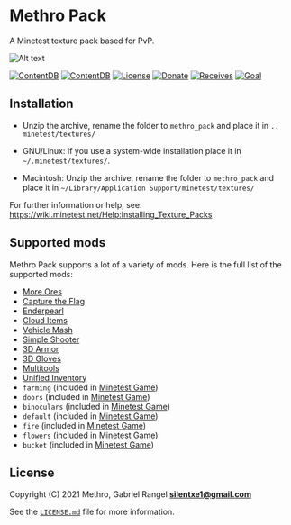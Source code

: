 # Methro Pack

A Minetest texture pack based for PvP.

![Alt text](https://media4.giphy.com/media/jQgo47fkPVDxInvUym/giphy.gif)

[![ContentDB](https://content.minetest.net/packages/Methro/methro_pack/shields/title/)](https://content.minetest.net/packages/Methro/methro_pack/)
[![ContentDB](https://content.minetest.net/packages/Methro/methro_pack/shields/downloads/)](https://content.minetest.net/packages/Methro/methro_pack/)
[![License](https://licensebuttons.net/l/by-sa/4.0/88x31.png)](https://creativecommons.org/licenses/by-sa/4.0/)
[![Donate](https://liberapay.com/assets/widgets/donate.svg)](https://liberapay.com/Methro/donate)
[![Receives](https://img.shields.io/liberapay/receives/Methro.svg)](https://liberapay.com/Methro)
[![Goal](https://img.shields.io/liberapay/goal/Methro.svg)](https://liberapay.com/Methro)

## Installation

- Unzip the archive, rename the folder to `methro_pack` and
    place it in `.. minetest/textures/`

- GNU/Linux: If you use a system-wide installation place
    it in `~/.minetest/textures/`.

- Macintosh: Unzip the archive, rename the folder to `methro_pack` and
    place it in `~/Library/Application Support/minetest/textures/`

For further information or help, see:\
<https://wiki.minetest.net/Help:Installing_Texture_Packs>

## Supported mods

Methro Pack supports a lot of a variety of mods.
Here is the full list of the supported mods:

- [More Ores](https://github.com/minetest-mods/moreores)
- [Capture the Flag](https://github.com/MT-CTF/capturetheflag)
- [Enderpearl](https://gitlab.com/zughy-friends-minetest/enderpearl)
- [Cloud Items](https://github.com/minetest-mods/cloud_items)
- [Vehicle Mash](https://github.com/minetest-mods/vehicle_mash)
- [Simple Shooter](https://github.com/stujones11/shooter)
- [3D Armor](https://github.com/minetest-mods/3d_armor)
- [3D Gloves](https://github.com/sirrobzeroone/3d_armor_gloves)
- [Multitools](https://github.com/ChimneySwift/multitools)
- [Unified Inventory](https://github.com/minetest-mods/unified_inventory)
- `farming` (included in [Minetest Game](https://github.com/minetest/minetest_game))
- `doors` (included in [Minetest Game](https://github.com/minetest/minetest_game))
- `binoculars` (included in [Minetest Game](https://github.com/minetest/minetest_game))
- `default` (included in [Minetest Game](https://github.com/minetest/minetest_game))
- `fire` (included in [Minetest Game](https://github.com/minetest/minetest_game))
- `flowers` (included in [Minetest Game](https://github.com/minetest/minetest_game))
- `bucket` (included in [Minetest Game](https://github.com/minetest/minetest_game))

## License

Copyright (C) 2021 Methro, Gabriel Rangel **silentxe1@gmail.com**

See the [`LICENSE.md`](https://github.com/Methro/methro_pack/blob/main/LICENSE.md) file for more information.
